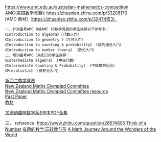 https://www.amt.edu.au/australian-mathematics-competition  
AMC(美国数学竞赛): https://zhuanlan.zhihu.com/p/33206170  
[AMC 教材]（https://zhuanlan.zhihu.com/p/30474153）  
```
一、针对备考AMC 8或AMC 10数学竞赛的学生推荐以下参考书：
《Introduction to algebra》(代数入门）
《Introduction to geometry 》（几何入门）
《Introduction to counting & probability》 (排列组合入门）
《Introduction to number theory》 (数论入门）
二、培训备考AMC 10或12的学生推荐：
《Intermediate algebra》 (中级代数）
《Intermediate Counting & Probability》 (中级排列组合）
《Precalculus》 (微积分入门）
```
[新西兰数学竞赛](https://nzmaths.co.nz/students)  
[New Zealand Maths Olympiad Committee](http://www.mathsolympiad.org.nz/index.html)  
[New Zealand Maths Olympiad Committee  resource](https://www.mathsolympiad.org.nz/resources.html)  
[Past Paper](https://www.amt.edu.au/department/past-papers)  
[教材](https://zhuanlan.zhihu.com/p/28533204)  

[加德纳趣味数学系列9本PDF合集](https://www.xxurls.com/id/141244116225/url/hWA795124)  


三、
reference: https://www.zhihu.com/question/26674895
[Think of a Number]()
[有趣的数学:玩转数与形]()
[A Math Journey Around the Wonders of the World]()